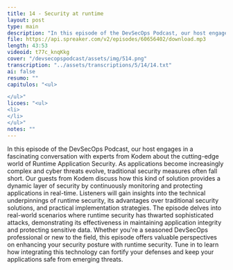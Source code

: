 ```yaml
---
title: 14 - Security at runtime
layout: post
type: main
description: "In this episode of the DevSecOps Podcast, our host engages in a fascinating conversation with experts from Kodem about the cutting-edge world of Runtime Application Security. As applications become increasingly complex and cyber threats evolve, traditional security measures often fall short. Our guests from Kodem discuss how this kind of solution provides a dynamic layer of security by continuously monitoring and protecting applications in real-time. Listeners will gain insights into the technical underpinnings of runtime security, its advantages over traditional security solutions, and practical implementation strategies. The episode delves into real-world scenarios where runtime security has thwarted sophisticated attacks, demonstrating its effectiveness in maintaining application integrity and protecting sensitive data. Whether you're a seasoned DevSecOps professional or new to the field, this episode offers valuable perspectives on enhancing your security posture with runtime security. Tune in to learn how integrating this technology can fortify your defenses and keep your applications safe from emerging threats."
file: https://api.spreaker.com/v2/episodes/60656402/download.mp3
length: 43:53
videoid: t77c_knqKkg
cover: "/devsecopspodcast/assets/img/514.png"
transcription: "../assets/transcriptions/5/14/14.txt"
ai: false
resumo: ""
capitulos: "<ul>

</ul>"
licoes: "<ul>
<li>
</li>
</ul>"
notes: ""
---
```


In this episode of the DevSecOps Podcast, our host engages in a fascinating conversation with experts from Kodem about the cutting-edge world of Runtime Application Security. As applications become increasingly complex and cyber threats evolve, traditional security measures often fall short. Our guests from Kodem discuss how this kind of solution provides a dynamic layer of security by continuously monitoring and protecting applications in real-time. Listeners will gain insights into the technical underpinnings of runtime security, its advantages over traditional security solutions, and practical implementation strategies. The episode delves into real-world scenarios where runtime security has thwarted sophisticated attacks, demonstrating its effectiveness in maintaining application integrity and protecting sensitive data. Whether you're a seasoned DevSecOps professional or new to the field, this episode offers valuable perspectives on enhancing your security posture with runtime security. Tune in to learn how integrating this technology can fortify your defenses and keep your applications safe from emerging threats.